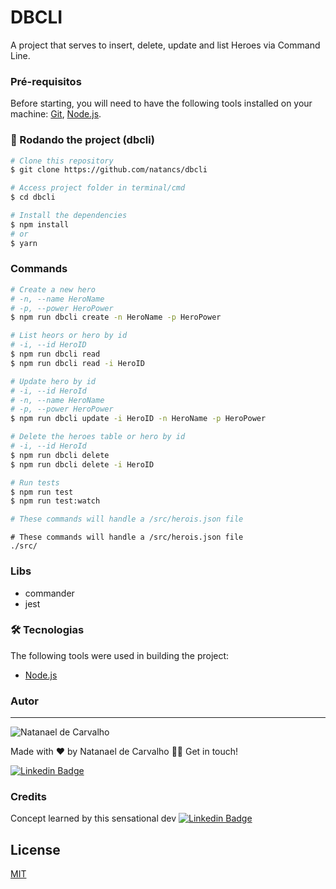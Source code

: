 # DBCLI

A project that serves to insert, delete, update and list Heroes via Command Line.

### Pré-requisitos

Before starting, you will need to have the following tools installed on your machine:
[Git](https://git-scm.com), [Node.js](https://nodejs.org/en/).

### 🎲 Rodando the project (dbcli)

```bash
# Clone this repository
$ git clone https://github.com/natancs/dbcli

# Access project folder in terminal/cmd
$ cd dbcli

# Install the dependencies
$ npm install
# or
$ yarn
```

### Commands

```bash
# Create a new hero
# -n, --name HeroName
# -p, --power HeroPower
$ npm run dbcli create -n HeroName -p HeroPower

# List heors or hero by id
# -i, --id HeroID
$ npm run dbcli read
$ npm run dbcli read -i HeroID

# Update hero by id
# -i, --id HeroId
# -n, --name HeroName
# -p, --power HeroPower
$ npm run dbcli update -i HeroID -n HeroName -p HeroPower

# Delete the heroes table or hero by id
# -i, --id HeroId
$ npm run dbcli delete
$ npm run dbcli delete -i HeroID

# Run tests
$ npm run test
$ npm run test:watch

# These commands will handle a /src/herois.json file
```

```vscode
# These commands will handle a /src/herois.json file
./src/
```

### Libs

- commander
- jest

### 🛠 Tecnologias

The following tools were used in building the project:

- [Node.js](https://nodejs.org/en/)

### Autor

---

![Natanael de Carvalho](https://media-exp1.licdn.com/dms/image/C4E03AQHjAgZP4nD4Fg/profile-displayphoto-shrink_200_200/0/1581989355764?e=1675900800&v=beta&t=edxQ4AoKqC2Z1lJ5RNGy3PaGpJ0ogkDOY-CRm7yIdjU)

Made with ❤️ by Natanael de Carvalho 👋🏽 Get in touch!

[![Linkedin Badge](https://img.shields.io/badge/-Natanael-blue?style=flat-square&logo=Linkedin&logoColor=white&link=https://www.linkedin.com/in/tgmarinho/)](https://www.linkedin.com/in/natanael-de-carvalho/)

### Credits

Concept learned by this sensational dev
[![Linkedin Badge](https://img.shields.io/badge/-Erick_Wendel-blue?style=flat-square&logo=Linkedin&logoColor=white&link=https://www.linkedin.com/in/tgmarinho/)](https://www.linkedin.com/in/erickwendel/)

## License

[MIT](https://choosealicense.com/licenses/mit/)
